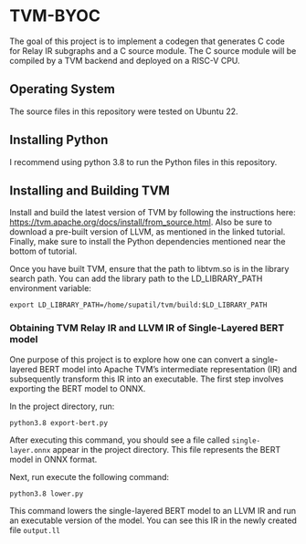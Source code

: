 # TVM-BYOC
The goal of this project is to implement a codegen that generates C code for Relay IR subgraphs and a C source module. The C source module will be compiled by a TVM backend and deployed on a RISC-V CPU. 

## Operating System
The source files in this repository were tested on Ubuntu 22.

## Installing Python
I recommend using python 3.8 to run the Python files in this repository. 

## Installing and Building TVM
Install and build the latest version of TVM by following the instructions here: https://tvm.apache.org/docs/install/from_source.html. Also be sure to download a pre-built version of LLVM, as mentioned in the linked tutorial. Finally, make sure to install the Python dependencies mentioned near the bottom of tutorial.

Once you have built TVM, ensure that the path to libtvm.so is in the library search path. You can add the library path to the LD_LIBRARY_PATH environment variable:

`export LD_LIBRARY_PATH=/home/supatil/tvm/build:$LD_LIBRARY_PATH` 


### Obtaining TVM Relay IR and LLVM IR of Single-Layered BERT model
One purpose of this project is to explore how one can convert a single-layered BERT model into Apache TVM’s intermediate representation (IR) and subsequently transform this IR into an executable. The first step involves exporting the BERT model to ONNX.

In the project directory, run:

`python3.8 export-bert.py`

After executing this command, you should see a file called `single-layer.onnx` appear in the project directory. This file represents the BERT model in ONNX format. 

Next, run execute the following command: 

`python3.8 lower.py`

This command lowers the single-layered BERT model to an LLVM IR and run an executable version of the model. You can see this IR in the newly created file `output.ll`

### 

